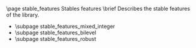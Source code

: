 \page stable_features Stables features
\brief Describes the stable features of the library.

- \subpage stable_features_mixed_integer
- \subpage stable_features_bilevel
- \subpage stable_features_robust